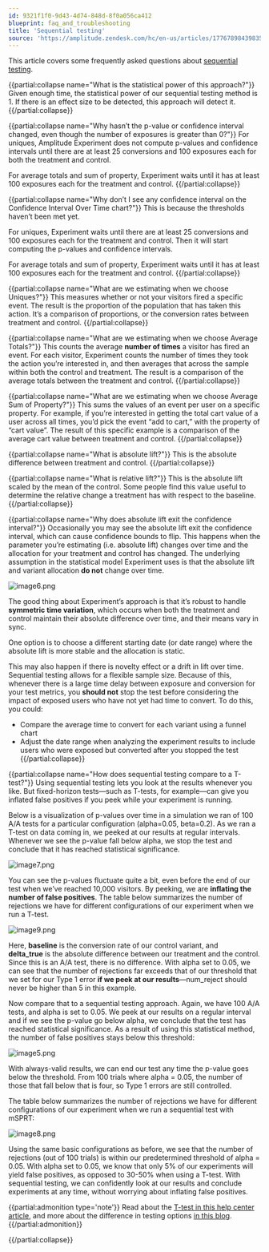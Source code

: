 ```yaml
---
id: 9321f1f0-9d43-4d74-848d-8f0a056ca412
blueprint: faq_and_troubleshooting
title: 'Sequential testing'
source: 'https://amplitude.zendesk.com/hc/en-us/articles/17767898439835'
---
```

This article covers some frequently asked questions about [sequential testing](/docs/feature-experiment/under-the-hood/experiment-sequential-testing).


{{partial:collapse name="What is the statistical power of this approach?"}}
Given enough time, the statistical power of our sequential testing method is 1. If there is an effect size to be detected, this approach will detect it.
{{/partial:collapse}}

{{partial:collapse name="Why hasn’t the p-value or confidence interval changed, even though the number of exposures is greater than 0?"}}
For uniques, Amplitude Experiment does not compute p-values and confidence intervals until there are at least 25 conversions and 100 exposures each for both the treatment and control.

For average totals and sum of property, Experiment waits until it has at least 100 exposures each for the treatment and control.
{{/partial:collapse}}


{{partial:collapse name="Why don’t I see any confidence interval on the Confidence Interval Over Time chart?"}}
This is because the thresholds haven’t been met yet. 

For uniques, Experiment waits until there are at least 25 conversions and 100 exposures each for the treatment and control. Then it will start computing the p-values and confidence intervals.

For average totals and sum of property, Experiment waits until it has at least 100 exposures each for the treatment and control.
{{/partial:collapse}}


{{partial:collapse name="What are we estimating when we choose Uniques?"}}
This measures whether or not your visitors fired a specific event. The result is the proportion of the population that has taken this action. It’s a comparison of proportions, or the conversion rates between treatment and control.
{{/partial:collapse}}


{{partial:collapse name="What are we estimating when we choose Average Totals?"}}
This counts the average **number of times** a visitor has fired an event. For each visitor, Experiment counts the number of times they took the action you’re interested in, and then averages that across the sample within both the control and treatment. The result is a comparison of the average totals between the treatment and control.
{{/partial:collapse}}


{{partial:collapse name="What are we estimating when we choose Average Sum of Property?"}}
This sums the values of an event per user on a specific property. For example, if you’re interested in getting the total cart value of a user across all times, you’d pick the event “add to cart,” with the property of “cart value”. The result of this specific example is a comparison of the average cart value between treatment and control.
{{/partial:collapse}}


{{partial:collapse name="What is absolute lift?"}}
This is the absolute difference between treatment and control.
{{/partial:collapse}}


{{partial:collapse name="What is relative lift?"}}
This is the absolute lift scaled by the mean of the control. Some people find this value useful to determine the relative change a treatment has with respect to the baseline.
{{/partial:collapse}}


{{partial:collapse name="Why does absolute lift exit the confidence interval?"}}
Occasionally you may see the absolute lift exit the confidence interval, which can cause confidence bounds to flip. This happens when the parameter you’re estimating (i.e. absolute lift) changes over time and the allocation for your treatment and control has changed. The underlying assumption in the statistical model Experiment uses is that the absolute lift and variant allocation **do not** change over time. 

![image6.png](/docs/output/img/faq/image6-png.png)

The good thing about Experiment’s approach is that it’s robust to handle **symmetric time variation**, which occurs when both the treatment and control maintain their absolute difference over time, and their means vary in sync.

One option is to choose a different starting date (or date range) where the absolute lift is more stable and the allocation is static.

This may also happen if there is novelty effect or a drift in lift over time. Sequential testing allows for a flexible sample size. Because of this, whenever there is a large time delay between exposure and conversion for your test metrics, you **should not** stop the test before considering the impact of exposed users who have not yet had time to convert. To do this, you could:

* Compare the average time to convert for each variant using a funnel chart
* Adjust the date range when analyzing the experiment results to include users who were exposed but converted after you stopped the test
{{/partial:collapse}}


{{partial:collapse name="How does sequential testing compare to a T-test?"}}
Using sequential testing lets you look at the results whenever you like. But fixed-horizon tests—such as T-tests, for example—can give you inflated false positives if you peek while your experiment is running.

Below is a visualization of p-values over time in a simulation we ran of 100 A/A tests for a particular configuration (alpha=0.05, beta=0.2). As we ran a T-test on data coming in, we peeked at our results at regular intervals. Whenever we see the p-value fall below alpha, we stop the test and conclude that it has reached statistical significance.

![image7.png](/docs/output/img/faq/image7-png.png)

You can see the p-values fluctuate quite a bit, even before the end of our test when we’ve reached 10,000 visitors. By peeking, we are **inflating the number of false positives**. The table below summarizes the number of rejections we have for different configurations of our experiment when we run a T-test.

![image9.png](/docs/output/img/faq/image9-png.png)

Here, **baseline** is the conversion rate of our control variant, and **delta\_true** is the absolute difference between our treatment and the control. Since this is an A/A test, there is no difference. With alpha set to 0.05, we can see that the number of rejections far exceeds that of our threshold that we set for our Type 1 error **if we peek at our results**—num\_reject should never be higher than 5 in this example.

Now compare that to a sequential testing approach. Again, we have 100 A/A tests, and alpha is set to 0.05. We peek at our results on a regular interval and if we see the p-value go below alpha, we conclude that the test has reached statistical significance. As a result of using this statistical method, the number of false positives stays below this threshold:

![image5.png](/docs/output/img/faq/image5-png.png)

With always-valid results, we can end our test any time the p-value goes below the threshold. From 100 trials where alpha = 0.05, the number of those that fall below that is four, so Type 1 errors are still controlled.

The table below summarizes the number of rejections we have for different configurations of our experiment when we run a sequential test with mSPRT:

![image8.png](/docs/output/img/faq/image8-png.png)

Using the same basic configurations as before, we see that the number of rejections (out of 100 trials) is within our predetermined threshold of alpha = 0.05. With alpha set to 0.05, we know that only 5% of our experiments will yield false positives, as opposed to 30-50% when using a T-test. With sequential testing, we can confidently look at our results and conclude experiments at any time, without worrying about inflating false positives.

{{partial:admonition type='note'}}
 Read about the [T-test in this help center article](/docs/feature-experiment/experiment-theory/analyze-with-t-test), and more about the difference in testing options [in this blog](https://amplitude.com/blog/sequential-test-vs-t-test).
{{/partial:admonition}}

{{/partial:collapse}}